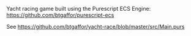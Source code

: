 Yacht racing game built using the Purescript ECS Engine: https://github.com/btgaffor/purescript-ecs

See https://github.com/btgaffor/yacht-race/blob/master/src/Main.purs
